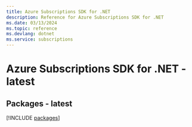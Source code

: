 ```yaml
---
title: Azure Subscriptions SDK for .NET
description: Reference for Azure Subscriptions SDK for .NET
ms.date: 03/13/2024
ms.topic: reference
ms.devlang: dotnet
ms.service: subscriptions
---
```

# Azure Subscriptions SDK for .NET - latest
## Packages - latest
[!INCLUDE [packages](subscriptions-index.md)]